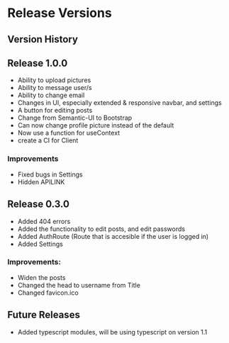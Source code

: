 # Release Versions

## Version History

## Release 1.0.0

- Ability to upload pictures
- Ability to message user/s
- Ability to change email
- Changes in UI, especially extended & responsive navbar, and settings
- A button for editing posts
- Change from Semantic-UI to Bootstrap
- Can now change profile picture instead of the default
- Now use a function for useContext
- create a CI for Client

### Improvements

- Fixed bugs in Settings
- Hidden APILINK

## Release 0.3.0

- Added 404 errors
- Added the functionality to edit posts, and edit passwords
- Added AuthRoute (Route that is accesible if the user is logged in)
- Added Settings

### Improvements:

- Widen the posts
- Changed the head to username from Title
- Changed favicon.ico

## Future Releases

- Added typescript modules, will be using typescript on version 1.1
